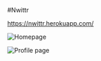 #Nwittr

https://nwittr.herokuapp.com/

![Homepage](https://github.com/Nathn/Nwittr/blob/master/screenshot-home.png)

![Profile page](https://github.com/Nathn/Nwittr/blob/master/screenshot-home.png)

